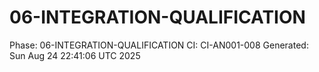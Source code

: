 # 06-INTEGRATION-QUALIFICATION
Phase: 06-INTEGRATION-QUALIFICATION
CI: CI-AN001-008
Generated: Sun Aug 24 22:41:06 UTC 2025
